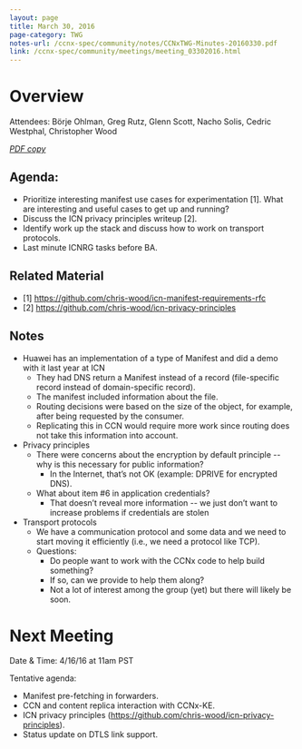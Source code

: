 ```yaml
---
layout: page
title: March 30, 2016
page-category: TWG
notes-url: /ccnx-spec/community/notes/CCNxTWG-Minutes-20160330.pdf
link: /ccnx-spec/community/meetings/meeting_03302016.html
---
```


# Overview

Attendees: Börje Ohlman, Greg Rutz, Glenn Scott, Nacho Solis, Cedric Westphal, Christopher Wood

[*PDF copy*](/ccnx-spec/community/notes/CCNxTWG-Minutes-20160330.pdf)

## Agenda:

- Prioritize interesting manifest use cases for experimentation [1]. What are interesting and useful cases to get up and running?
- Discuss the ICN privacy principles writeup [2].
- Identify work up the stack and discuss how to work on transport protocols.
- Last minute ICNRG tasks before BA.

## Related Material

- [1] https://github.com/chris-wood/icn-manifest-requirements-rfc
- [2] https://github.com/chris-wood/icn-privacy-principles

## Notes

- Huawei has an implementation of a type of Manifest and did a demo with it last year at ICN
    - They had DNS return a Manifest instead of a record (file-specific record instead of domain-specific record).
    - The manifest included information about the file.
    - Routing decisions were based on the size of the object, for example, after being requested by the consumer.
    - Replicating this in CCN would require more work since routing does not take this information into account.
- Privacy principles
    - There were concerns about the encryption by default principle -- why is this necessary for public information?
        - In the Internet, that’s not OK (example: DPRIVE for encrypted DNS).
    - What about item #6 in application credentials?
        - That doesn’t reveal more information -- we just don’t want to increase problems if credentials are stolen
- Transport protocols
    - We have a communication protocol and some data and we need to start moving it efficiently (i.e., we need a protocol like TCP).
    - Questions:
        - Do people want to work with the CCNx code to help build something?
        - If so, can we provide to help them along?
        - Not a lot of interest among the group (yet) but there will likely be soon.

# Next Meeting

Date & Time: 4/16/16 at 11am PST

Tentative agenda:

- Manifest pre-fetching in forwarders.
- CCN and content replica interaction with CCNx-KE.
- ICN privacy principles (https://github.com/chris-wood/icn-privacy-principles).
- Status update on DTLS link support.

